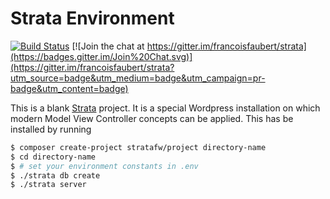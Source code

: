 Strata Environment
==================

[![Build Status](https://travis-ci.org/francoisfaubert/strata-env.svg?branch=master)](https://travis-ci.org/francoisfaubert/strata-env) [![Join the chat at https://gitter.im/francoisfaubert/strata](https://badges.gitter.im/Join%20Chat.svg)](https://gitter.im/francoisfaubert/strata?utm_source=badge&utm_medium=badge&utm_campaign=pr-badge&utm_content=badge)

This is a blank [Strata](http://strata-framework.com/) project. It is a special Wordpress installation on which modern Model View Controller concepts can be applied. This has be installed by running

~~~ sh
$ composer create-project stratafw/project directory-name
$ cd directory-name
$ # set your environment constants in .env
$ ./strata db create
$ ./strata server
~~~

